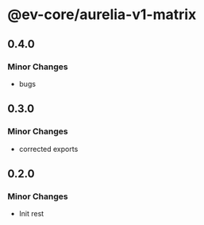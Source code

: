 # @ev-core/aurelia-v1-matrix

## 0.4.0

### Minor Changes

- bugs

## 0.3.0

### Minor Changes

- corrected exports

## 0.2.0

### Minor Changes

- Init rest
